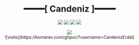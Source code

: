 <h1 align="center"> ━━━━[ Candeniz ]━━━━</h1>

<p align="center">
   <a href="https://discord.com/users/259586807094575104" target"blank_"><img src="https://img.shields.io/badge/Discord%20-7289DA.svg?&style=for-the-badge&logo=discord&logoColor=white"></a>
   <a href="https://instagram.com/candenizerdal" target"blank_"><img src="https://img.shields.io/badge/INSTAGRAM%20-DC3175.svg?&style=for-the-badge&logo=instagram&logoColor=white"></a>
    <a href="https://open.spotify.com/user/candenizerdall" target"blank_"><img src="https://img.shields.io/badge/Spotify%20-1ed760.svg?&style=for-the-badge&logo=spotify&logoColor=white"></a>
   <a href="https://github.com/CandenizErdal" target"blank_"><img src="https://img.shields.io/badge/GitHub%20-111111.svg?&style=for-the-badge&logo=github&logoColor=white"></a>
</p>

<div align="center">
    <a href="https://discord.com/users/259586807094575104" title="Discord Account"><img src="https://lanyard-profile-readme.vercel.app/api/259586807094575104"></a>
</div>

<div align="center">
![visits](https://komarev.com/ghpvc/?username=CandenizErdal)
</div>
